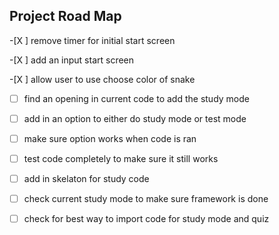 <h2>Project Road Map</h2>




-[X ] remove timer for initial start screen

-[X ] add an input start screen

-[X ] allow user to use choose color of snake

-[ ] find an opening in current code to add the study mode

-[ ] add in an option to either do study mode or test mode

-[ ] make sure option works when code is ran

-[ ] test code completely to make sure it still works

-[ ] add in skelaton for study code

-[ ] check current study mode to make sure framework is done

-[ ] check for best way to import code for study mode and quiz
